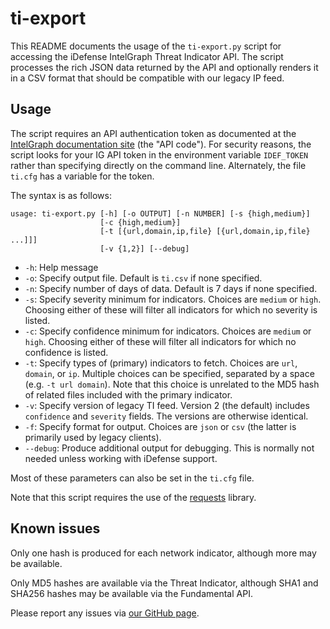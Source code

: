 # ti-export

This README documents the usage of the `ti-export.py` script for accessing the iDefense IntelGraph Threat Indicator API. The script processes the rich JSON data returned by the API and optionally renders it in a CSV format that should be compatible with our legacy IP feed.

## Usage

The script requires an API authentication token as documented at the [IntelGraph documentation site](https://intelgraph.idefense.com/#/docs/view#page-section-2-0) (the "API code"). For security reasons, the script looks for your IG API token in the environment variable `IDEF_TOKEN` rather than specifying directly on the command line. Alternately, the file `ti.cfg` has a variable for the token.

The syntax is as follows:

```
usage: ti-export.py [-h] [-o OUTPUT] [-n NUMBER] [-s {high,medium}]
                    [-c {high,medium}]
                    [-t [{url,domain,ip,file} [{url,domain,ip,file} ...]]]
                    [-v {1,2}] [--debug]
```

- `-h`: Help message
- `-o`: Specify output file. Default is `ti.csv` if none specified.
- `-n`: Specify number of days of data. Default is 7 days if none specified.
- `-s`: Specify severity minimum for indicators. Choices are `medium` or `high`. Choosing either of these will filter all indicators for which no severity is listed.
- `-c`: Specify confidence minimum for indicators. Choices are `medium` or `high`. Choosing either of these will filter all indicators for which no confidence is listed.
- `-t`: Specify types of (primary) indicators to fetch. Choices are `url`, `domain`, or `ip`. Multiple choices can be specified, separated by a space (e.g. `-t url domain`). Note that this choice is unrelated to the MD5 hash of related files included with the primary indicator.
- `-v`: Specify version of legacy TI feed. Version 2 (the default) includes `confidence` and `severity` fields. The versions are otherwise identical.
- `-f`: Specify format for output. Choices are `json` or `csv` (the latter is primarily used by legacy clients).
- `--debug`: Produce additional output for debugging. This is normally not needed unless working with iDefense support.

Most of these parameters can also be set in the `ti.cfg` file.

Note that this script requires the use of the [requests](http://docs.python-requests.org/en/master/) library.

## Known issues

Only one hash is produced for each network indicator, although more may be available.

Only MD5 hashes are available via the Threat Indicator, although SHA1 and SHA256 hashes may be available via the Fundamental API.

Please report any issues via [our GitHub page](https://github.com/iDefense/ti-export).
